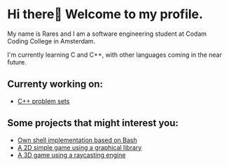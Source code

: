 # Hi there👋 Welcome to my profile.

My name is Rares and I am a software engineering student at Codam Coding College in Amsterdam.<br>

I'm currently learning C and C++, with other languages coming in the near future.

## Currenty working on:
- [C++ problem sets](https://github.com/Zveaga/CPP-Modules)
## Some projects that might interest you:
- [Own shell implementation based on Bash](https://github.com/DscrtDv/Minishell_42)
- [A 2D simple game using a graphical library](https://github.com/Zveaga/so_long)
- [A 3D game using a raycasting engine](https://github.com/Zveaga/Cub_3d) 
<!--
**Zveaga/Zveaga** is a ✨ _special_ ✨ repository because its `README.md` (this file) appears on your GitHub profile.

Here are some ideas to get you started:

- 🔭 I’m currently working on ...
- 🌱 I’m currently learning ...
- 👯 I’m looking to collaborate on ...
- 🤔 I’m looking for help with ...
- 💬 Ask me about ...
- 📫 How to reach me: ...
- 😄 Pronouns: ...
- ⚡ Fun fact: ...
-->
